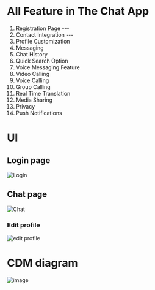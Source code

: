 # All Feature in The Chat App

1. Registration Page ---
2. Contact Integration ---
3. Profile Customization
4. Messaging
5. Chat History
6. Quick Search Option
7. Voice Messaging Feature
8. Video Calling
9. Voice Calling
10. Group Calling
11. Real Time Translation
12. Media Sharing
13. Privacy
14. Push Notifications

# UI

## Login page

![Login](https://user-images.githubusercontent.com/75214138/135399065-2b4cfb94-3070-404d-9b61-cd49b1d71c29.png)

## Chat page

![Chat](https://user-images.githubusercontent.com/75214138/135398598-f069d717-7b55-4976-9e58-eb5561980421.png)

### Edit profile

![edit profile](https://user-images.githubusercontent.com/75214138/135399203-55f3ba15-fb35-4e58-84b9-dec13b9236eb.png)

# CDM diagram

![image](https://user-images.githubusercontent.com/75214138/136390192-72855f24-1066-442a-adb8-4e1f57131dfd.png)
